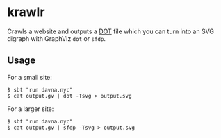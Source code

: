 # krawlr

Crawls a website and outputs a [DOT](http://en.wikipedia.org/wiki/DOT_%28graph_description_language%29) file which you can turn into an SVG digraph with GraphViz `dot` or `sfdp`. 

## Usage

For a small site:
```
$ sbt "run davna.nyc"
$ cat output.gv | dot -Tsvg > output.svg
```

For a larger site:
```
$ sbt "run davna.nyc"
$ cat output.gv | sfdp -Tsvg > output.svg
```
